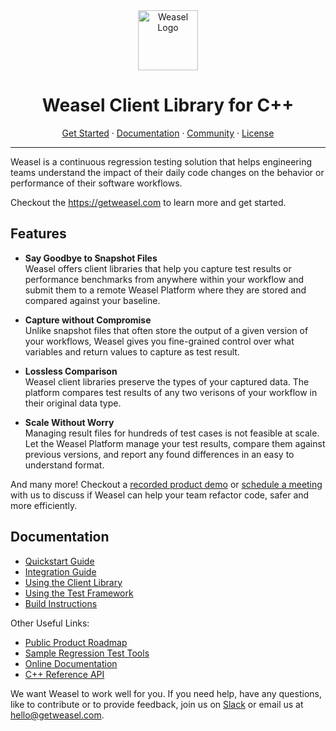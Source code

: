 <div align="center">
  <a href="https://getweasel.com" target="_blank" rel="noopener noreferrer">
    <img alt="Weasel Logo" height="96px" src="https://getweasel.com/assets/logo/weasel-logo.svg">
  </a>
  <h1>Weasel Client Library for C++</h1>
  <p>
    <a href="https://getweasel.com">Get Started</a>
    <span> &middot; </span>
    <a href="https://getweasel.com/docs">Documentation</a>
    <span> &middot; </span>
    <a href="https://getweasel.slack.com">Community</a>
    <span> &middot; </span>
    <a href="https://github.com/getweasel/weasel-cpp/blob/main/LICENSE">License</a>
  </p>
</div>

---

Weasel is a continuous regression testing solution that helps engineering
teams understand the impact of their daily code changes on the behavior or
performance of their software workflows.

Checkout the https://getweasel.com to learn more and get started.

## Features

* **Say Goodbye to Snapshot Files**  
  Weasel offers client libraries that help you capture test results or
  performance benchmarks from anywhere within your workflow and submit
  them to a remote Weasel Platform where they are stored and compared
  against your baseline.

* **Capture without Compromise**  
  Unlike snapshot files that often store the output of a given version
  of your workflows, Weasel gives you fine-grained control over what
  variables and return values to capture as test result.

* **Lossless Comparison**  
  Weasel client libraries preserve the types of your captured data. The
  platform compares test results of any two verisons of your workflow
  in their original data type.

* **Scale Without Worry**  
  Managing result files for hundreds of test cases is not feasible at
  scale. Let the Weasel Platform manage your test results, compare them
  against previous versions, and report any found differences in an easy
  to understand format.

And many more! Checkout a [recorded product demo][YouTube] or
[schedule a meeting][Calendly] with us to discuss if Weasel can
help your team refactor code, safer and more efficiently.

## Documentation

* [Quickstart Guide](docs/BasicApi.md)
* [Integration Guide](docs/Integration.md)
* [Using the Client Library](docs/Quickstart.md)
* [Using the Test Framework](docs/Tutorials.md)
* [Build Instructions](docs/Build.md)

Other Useful Links:

* [Public Product Roadmap][Roadmap]
* [Sample Regression Test Tools][weasel-examples]
* [Online Documentation][Documentation]
* [C++ Reference API][weasel-cpp-api]

We want Weasel to work well for you.
If you need help, have any questions, like to contribute or to provide
feedback, join us on [Slack] or email us at [hello@getweasel.com].

[Slack]: https://getweasel.slack.com
[Calendly]: https://calendly.com/ghorbanzade/weasel
[YouTube]: https://www.youtube.com/channel/UCwa-rweWShIJo_DYhp2rVew
[hello@getweasel.com]: mailto:hello@getweasel.com

[Roadmap]: https://bit.ly/3q4EOcI
[Documentation]: https://getweasel.com/docs
[weasel-cpp-api]: https://getweasel.com/docs/clients/cpp/api.html
[weasel-examples]: https://github.com/getweasel/examples
